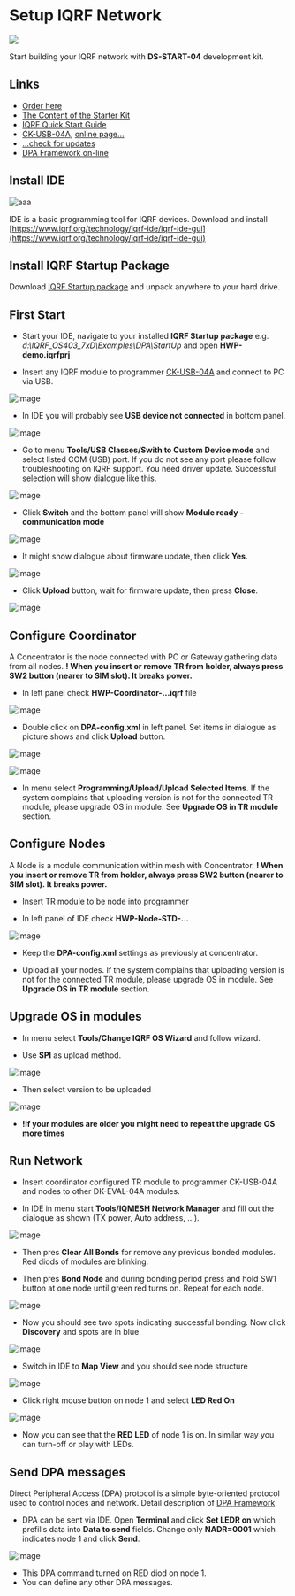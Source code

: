 # Setup IQRF Network

![](https://iqrf.org/images/ds-start-04-case.jpg)

Start building your IQRF network with **DS-START-04** development kit.

## Links
* [Order here](https://iqrf.org/products/ds-start-04)
* [The Content of the Starter Kit](files/iqrf/README_150909.pdf)
* [IQRF Quick Start Guide](https://github.com/logimic/iqrfboard/blob/master/files/iqrf/Quick_Start_Guide_IQRF_181018.pdf)
* [CK-USB-04A](https://github.com/logimic/iqrfboard/blob/master/files/iqrf/User_Guide_CK-USB-04A_171109.pdf), [online page...](https://iqrf.org/products/development-tools/development-kits/ck-usb-04a)
* [...check for updates ](https://iqrf.org/products/ds-start-04)
* [DPA Framework on-line](https://www.iqrf.org/DpaTechGuide/)

## Install IDE

![aaa](files/images/SetupIqrfNetwork/iqrf-ide-4.jpg)

IDE is a basic programming tool for IQRF devices. Download and install [https://www.iqrf.org/technology/iqrf-ide/iqrf-ide-gui](https://www.iqrf.org/technology/iqrf-ide/iqrf-ide-gui)

## Install IQRF Startup Package

Download [IQRF Startup package](https://www.iqrf.org/support/download&kat=34&ids=82) and unpack anywhere to your hard drive.

## First Start

* Start your IDE, navigate to your installed **IQRF Startup package** e.g. _d:\IQRF_OS403_7xD\Examples\DPA\StartUp_ and open **HWP-demo.iqrfprj**

* Insert any IQRF module to programmer [CK-USB-04A](https://iqrf.org/products/development-tools/development-kits/ck-usb-04a) and connect to PC via USB.

![image](files/images/SetupIqrfNetwork/50103857-e4acfb80-0228-11e9-88f1-a1ad28f00ad7.png)

* In IDE you will probably see **USB device not connected** in bottom panel.

![image](files/images/SetupIqrfNetwork/50103939-1c1ba800-0229-11e9-94af-0bcc89113d04.png)

* Go to menu **Tools/USB Classes/Swith to Custom Device mode** and select listed COM (USB) port. If you do not see any port please follow troubleshooting on IQRF support. You need driver update. Successful selection will show dialogue like this.

![image](files/images/SetupIqrfNetwork/50104128-951aff80-0229-11e9-847e-c5b43c73facd.png)

* Click **Switch** and the bottom panel will show **Module ready - communication mode**

![image](files/images/SetupIqrfNetwork/50104213-c693cb00-0229-11e9-8b1a-eaa285ab2e12.png)

* It might show dialogue about firmware update, then click **Yes**.

![image](files/images/SetupIqrfNetwork/50104292-e925e400-0229-11e9-944c-48f94d5933d0.png)

* Click **Upload** button, wait for firmware update, then press **Close**.

![image](files/images/SetupIqrfNetwork/50104371-20949080-022a-11e9-9835-adef5a4ccb4f.png)

## Configure Coordinator

A Concentrator is the node connected with PC or Gateway gathering data from all nodes.
**! When you insert or remove TR from holder, always press SW2 button (nearer to SIM slot). It breaks power.**

* In left panel check **HWP-Coordinator-...iqrf** file

![image](files/images/SetupIqrfNetwork/50106144-38bade80-022f-11e9-84f2-e2ac42f16666.png)

* Double click on **DPA-config.xml** in left panel. Set items in dialogue as picture shows and click **Upload** button.

![image](files/images/SetupIqrfNetwork/50106039-d661de00-022e-11e9-8fc5-74a5a7c65aad.png)

![image](files/images/SetupIqrfNetwork/50106117-1b861000-022f-11e9-95ed-6d19edda9113.png)

* In menu select **Programming/Upload/Upload Selected Items**. If the system complains that uploading version is not for the connected TR module, please upgrade OS in module. See **Upgrade OS in TR module** section.

## Configure Nodes

A Node is a module communication within mesh with Concentrator.
**! When you insert or remove TR from holder, always press SW2 button (nearer to SIM slot). It breaks power.**

* Insert TR module to be node into programmer

* In left panel of IDE check **HWP-Node-STD-...**

![image](files/images/SetupIqrfNetwork/50108583-e630f080-0235-11e9-9843-d5ec00d6e3de.png)

* Keep the **DPA-config.xml** settings as previously at concentrator.

* Upload all your nodes. If the system complains that uploading version is not for the connected TR module, please upgrade OS in module. See **Upgrade OS in TR module** section.

## Upgrade OS in modules

* In menu select **Tools/Change IQRF OS Wizard** and follow wizard.

* Use **SPI** as upload method.

![image](files/images/SetupIqrfNetwork/50106475-3311c880-0230-11e9-80ea-061aae079706.png)

* Then select version to be uploaded

![image](files/images/SetupIqrfNetwork/50106345-e62df200-022f-11e9-9212-d1594fe6a943.png)

* **!If your modules are older you might need to repeat the upgrade OS more times**

## Run Network

* Insert coordinator configured TR module to programmer CK-USB-04A and nodes to other DK-EVAL-04A modules.

* In IDE in menu start **Tools/IQMESH Network Manager** and fill out the dialogue as shown (TX power, Auto address, ...).

![image](files/images/SetupIqrfNetwork/50110959-dfa57780-023b-11e9-981a-a1f883e7cac8.png)

* Then pres **Clear All Bonds** for remove any previous bonded modules. Red diods of modules are blinking.

* Then pres **Bond Node** and during bonding period press and hold SW1 button at one node until green red turns on. Repeat for each node.

![image](files/images/SetupIqrfNetwork/50111045-1aa7ab00-023c-11e9-9cf2-87ef0281bfc2.png)

* Now you should see two spots indicating successful bonding. Now click **Discovery** and spots are in blue.

![image](files/images/SetupIqrfNetwork/50111460-1e87fd00-023d-11e9-84e3-dad67435fbf2.png)

* Switch in IDE to **Map View** and you should see node structure

![image](files/images/SetupIqrfNetwork/50111497-31023680-023d-11e9-85c5-4a8288baeb72.png)

* Click right mouse button on node 1 and select **LED Red On**

![image](files/images/SetupIqrfNetwork/50111606-6b6bd380-023d-11e9-9030-746fe0c9a3f9.png)

* Now you can see that the **RED LED** of node 1 is on. In similar way you can turn-off or play with LEDs.

## Send DPA messages

Direct Peripheral Access (DPA) protocol is a simple byte-oriented protocol used to control nodes and network. Detail description of [DPA Framework](https://www.iqrf.org/DpaTechGuide/)

* DPA can be sent via IDE. Open **Terminal** and click **Set LEDR on** which prefills data into **Data to send** fields. Change only **NADR=0001** which indicates node 1 and click **Send**.

![image](files/images/SetupIqrfNetwork/50230461-00d9a580-03ad-11e9-9842-85226f02f424.png)

* This DPA command turned on RED diod on node 1.
* You can define any other DPA messages.
